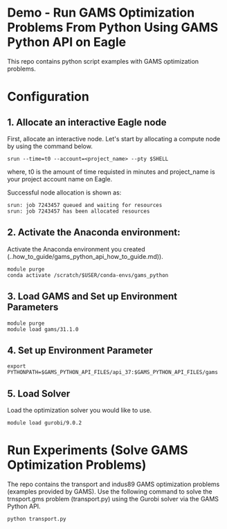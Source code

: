 # Demo - Run GAMS Optimization Problems From Python Using GAMS Python API on Eagle

This repo contains python script examples with GAMS optimization problems.

# Configuration

## 1. Allocate an interactive Eagle node

First, allocate an interactive node. Let's start by allocating a compute node by using the command below. 

```
srun --time=t0 --account=<project_name> --pty $SHELL
```
where, t0 is the amount of time requisted in minutes and project_name is your project account name on Eagle.

Successful node allocation is shown as:

```
srun: job 7243457 queued and waiting for resources
srun: job 7243457 has been allocated resources
```

## 2. Activate the Anaconda environment:

Activate the Anaconda environment you created (..how_to_guide/gams_python_api_how_to_guide.md)).

```
module purge
conda activate /scratch/$USER/conda-envs/gams_python
```

## 3. Load GAMS and Set up Environment Parameters

```
module purge
module load gams/31.1.0
```

## 4. Set up Environment Parameter

```
export PYTHONPATH=$GAMS_PYTHON_API_FILES/api_37:$GAMS_PYTHON_API_FILES/gams
```

## 5. Load Solver

Load the optimization solver you would like to use.

```
module load gurobi/9.0.2
```

# Run Experiments (Solve GAMS Optimization Problems)

The repo contains the transport and indus89 GAMS optimization problems (examples provided by GAMS). Use the following command to solve the trnsport.gms problem (transport.py) using the Gurobi solver via the GAMS Python API.

```
python transport.py
```